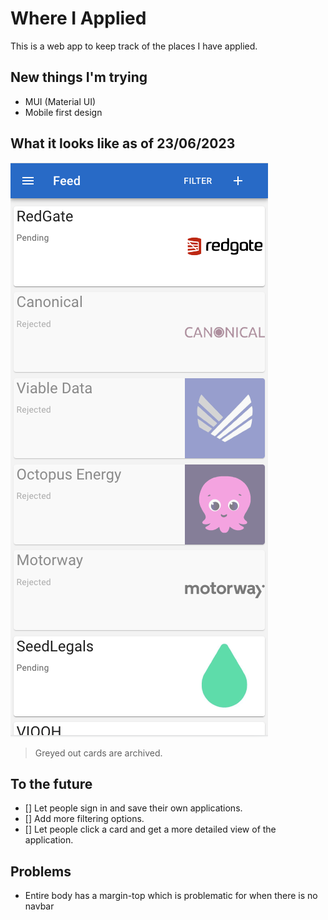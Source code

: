 # Where I Applied

This is a web app to keep track of the places I have applied.

## New things I'm trying

- MUI (Material UI)
- Mobile first design

## What it looks like as of 23/06/2023

![Image of the app](./pics/app_img.png)

> Greyed out cards are archived.

## To the future

- [] Let people sign in and save their own applications.
- [] Add more filtering options.
- [] Let people click a card and get a more detailed view of the application.

## Problems

- Entire body has a margin-top which is problematic for when there is no navbar
